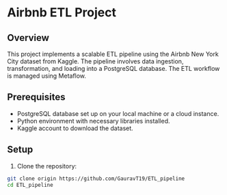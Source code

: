 # Airbnb ETL Project

## Overview

This project implements a scalable ETL pipeline using the Airbnb New York City dataset from Kaggle. The pipeline involves data ingestion, transformation, and loading into a PostgreSQL database. The ETL workflow is managed using Metaflow.

## Prerequisites

- PostgreSQL database set up on your local machine or a cloud instance.
- Python environment with necessary libraries installed.
- Kaggle account to download the dataset.

## Setup

1. Clone the repository:

```sh
git clone origin https://github.com/GauravT19/ETL_pipeline
cd ETL_pipeline
